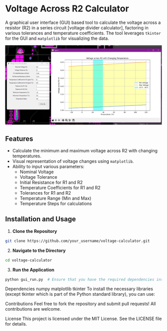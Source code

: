 # Voltage Across R2 Calculator

A graphical user interface (GUI) based tool to calculate the voltage across a resistor (R2) in a series circuit [voltage divider calculator], factoring in various tolerances and temperature coefficients. The tool leverages `tkinter` for the GUI and `matplotlib` for visualizing the data.

![Screenshot of the Application](https://github.com/hamedtorky/voltage-calculator/blob/master/Screenshot.png)  <!-- If you have a screenshot, replace 'path_to_screenshot.png' with the actual path -->

## Features

- Calculate the minimum and maximum voltage across R2 with changing temperatures.
- Visual representation of voltage changes using `matplotlib`.
- Ability to input various parameters:
    - Nominal Voltage
    - Voltage Tolerance
    - Initial Resistance for R1 and R2
    - Temperature Coefficients for R1 and R2
    - Tolerances for R1 and R2
    - Temperature Range (Min and Max)
    - Temperature Steps for calculations

## Installation and Usage

1. **Clone the Repository** 
```bash
git clone https://github.com/your_username/voltage-calculator.git
```

2. **Navigate to the Directory**

```bash
cd voltage-calculator
```

3. **Run the Application**

```bash
python gui_run.py  # Ensure that you have the required dependencies installed.
```

Dependencies
numpy
matplotlib
tkinter <!-- Included in the standard library for Python -->
To install the necessary libraries (except tkinter which is part of the Python standard library), you can use:




Contributions
Feel free to fork the repository and submit pull requests! All contributions are welcome.

License
This project is licensed under the MIT License. See the LICENSE file for details.